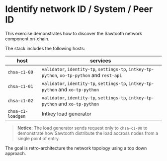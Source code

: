 # Identify network ID / System / Peer ID

This exercise demonstrates how to discover the Sawtooth network component on-chain.

The stack includes the following hosts:

host | services
---- | --------
`chsa-c1-00` | `validator`, `identity-tp`, `settings-tp`, `intkey-tp-python`, `xo-tp-python` and `rest-api`
`chsa-c1-01` | `validator`, `identity-tp`, `settings-tp`, `intkey-tp-python` and `xo-tp-python`
`chsa-c1-02` | `validator`, `identity-tp`, `settings-tp`, `intkey-tp-python` and `xo-tp-python`
`chsa-c1-loadgen` | Intkey load generator

> **Notice**: The load generator sends request only to `chsa-c1-00` to demonstrate how Sawtooth distribute the load accross nodes from a single point of entry. 

The goal is retro-architecture the network topology using a top down approach.
